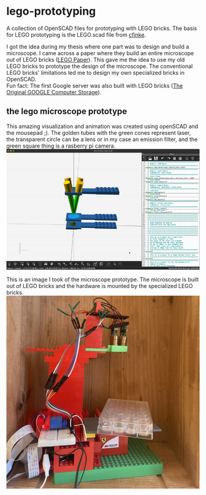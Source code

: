 # lego-prototyping
A collection of OpenSCAD files for prototyping with LEGO bricks.
The basis for LEGO prototyping is the LEGO.scad file from [cfinke](https://github.com/cfinke/LEGO.scad).

I got the idea during my thesis where one part was to design and build a microscope.
I came across a paper where they build an entire microscope out of LEGO bricks ([LEGO Paper](https://www.biorxiv.org/content/10.1101/2021.04.11.439311v1.full.pdf)).
This gave me the idea to use my old LEGO bricks to prototype the design of the microscope.
The conventional LEGO bricks' limitations led me to design my own specialized bricks in OpenSCAD.  
Fun fact: The first Google server was also built with LEGO bricks ([The Original GOOGLE Computer Storage](http://infolab.stanford.edu/pub/voy/museum/pictures/display/0-4-Google.htm)).


## the lego microscope prototype
This amazing visualization and animation was created using openSCAD and the mousepad ;).
The golden tubes with the green cones represent laser, the transparent circle can be a lens or in my case an emission filter, and the green square thing is a rasberry pi camera.
![visualisation of microscope with hardware using openSCAD](microscope/vis_anim_openSCAD.gif?raw=true)

This is an image I took of the microscope prototype. The microscope is built out of LEGO bricks and the hardware is mounted by the specialized LEGO bricks.
![image of microscope prototype](microscope/microscope_build_v1.jpg?raw=true)


